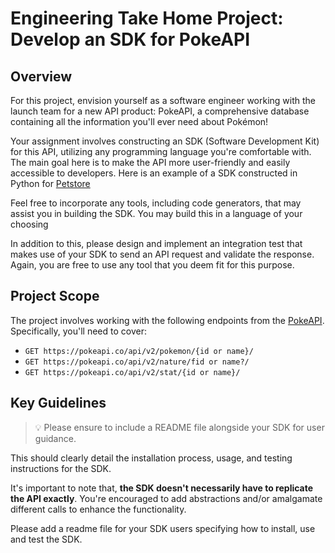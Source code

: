 
# Engineering Take Home Project: Develop an SDK for PokeAPI

## Overview

For this project, envision yourself as a software engineer working with the launch team
for a new API product: PokeAPI, a comprehensive database containing all
the information you'll ever need about Pokémon!

Your assignment involves constructing an SDK (Software Development Kit) for this API,
utilizing any programming language you're comfortable with. The main goal here is to
make the API more user-friendly and easily accessible to developers. Here is an
example of a SDK constructed in Python for [Petstore](https://github.com/speakeasy-sdks/template-sdk)

Feel free to incorporate any tools, including code generators, that may assist you in
building the SDK. You may build this in a language of your choosing

In addition to this, please design and implement an integration test that makes use of your SDK to send an API request and validate the response. Again, you are free to use any tool that you deem fit for this purpose.

## Project Scope

The project involves working with the following endpoints from the [PokeAPI](https://pokeapi.co/docs/v2#pokemon). Specifically, you'll need to cover:

- `GET https://pokeapi.co/api/v2/pokemon/{id or name}/`
- `GET https://pokeapi.co/api/v2/nature/fid or name?/`
- `GET https://pokeapi.co/api/v2/stat/{id or name}/`

## Key Guidelines

> :bulb: Please ensure to include a README file alongside your SDK for user guidance.

This should clearly detail the installation process, usage, and testing instructions for the
SDK.

It's important to note that, **the SDK doesn't necessarily have to replicate the API exactly**.
You're encouraged to add abstractions and/or amalgamate different calls to enhance the
functionality.

Please add a readme file for your SDK users specifying how to install, use and test the
SDK.

